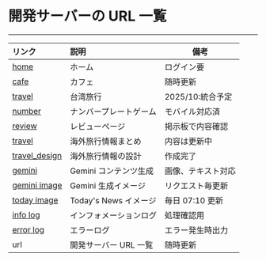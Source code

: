 # 開発サーバーの URL 一覧

---

| リンク                                                         | 説明                   | 備考               |
| :------------------------------------------------------------- | :--------------------- | ------------------ |
| [home](https://kobe-dev.koyeb.app/)                            | ホーム                 | ログイン要         |
| [cafe](https://kobe-dev.koyeb.app/app/cafe)                    | カフェ                 | 随時更新           |
| [travel](https://kobe-dev.koyeb.app/app/travel)                | 台湾旅行               | 2025/10:統合予定   |
| [number](https://kobe-dev.koyeb.app/app/number)                | ナンバープレートゲーム | モバイル対応済     |
| [review](https://kobe-dev.koyeb.app/apps/review)               | レビューページ         | 掲示板で内容確認   |
| [travel](https://kobe-dev.koyeb.app/apps/travel)               | 海外旅行情報まとめ     | 内容は更新中       |
| [travel_design](https://kobe-dev.koyeb.app/apps/travel_design) | 海外旅行情報の設計     | 作成完了           |
| [gemini](https://kobe-dev.koyeb.app/apps/v1/gemini)            | Gemini コンテンツ生成  | 画像、テキスト対応 |
| [gemini image](https://kobe-dev.koyeb.app/img/gemini)          | Gemini 生成イメージ    | リクエスト毎更新   |
| [today image](https://kobe-dev.koyeb.app/img/today)            | Today's News イメージ  | 毎日 07:10 更新    |
| [info log](https://kobe-dev.koyeb.app/log/info)                | インフォメーションログ | 処理確認用         |
| [error log](https://kobe-dev.koyeb.app/log/error)              | エラーログ             | エラー発生時出力   |
| url                                                            | 開発サーバー URL 一覧  | 随時更新           |

